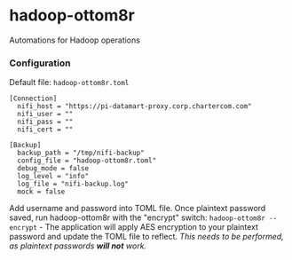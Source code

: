 # hadoop-ottom8r
Automations for Hadoop operations

### Configuration
Default file: `hadoop-ottom8r.toml`

```
[Connection]
  nifi_host = "https://pi-datamart-proxy.corp.chartercom.com"
  nifi_user = ""
  nifi_pass = ""
  nifi_cert = ""

[Backup]
  backup_path = "/tmp/nifi-backup"
  config_file = "hadoop-ottom8r.toml"
  debug_mode = false
  log_level = "info"
  log_file = "nifi-backup.log"
  mock = false
```
Add username and password into TOML file. Once plaintext password saved, run hadoop-ottom8r with the "encrypt" switch: `hadoop-ottom8r --encrypt` - The application will apply AES encryption to your plaintext password and update the TOML file to reflect. *This needs to be performed, as plaintext passwords **will not** work.*